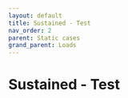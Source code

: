 ```yaml
---
layout: default
title: Sustained - Test
nav_order: 2
parent: Static cases
grand_parent: Loads
---
```


# Sustained - Test